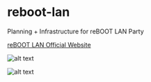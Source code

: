 
# reboot-lan
Planning + Infrastructure for reBOOT LAN Party  


[reBOOT LAN Official Website](https://rebootlan.com/)  

![alt text](https://i.imgur.com/wV8Hise.jpg)  


![alt text](https://i.imgur.com/8n33jNU.jpg)


